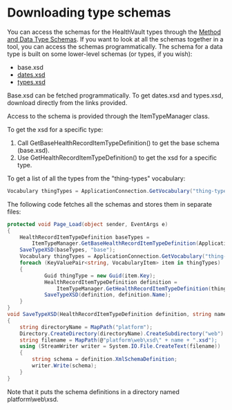Downloading type schemas
========================

You can access the schemas for the HealthVault types through the [Method and Data Type Schemas](/healthvault/concepts/xml-api/method-and-data-type-schemas.md). If you want to look at all the schemas together in a tool, you can access the schemas programmatically. The schema for a data type is built on some lower-level schemas (or types, if you wish):

-   base.xsd
-   [dates.xsd](https://platform.healthvault-ppe.com/platform/xsd/dates.xsd)
-   [types.xsd](https://platform.healthvault-ppe.com/platform/xsd/types.xsd)

Base.xsd can be fetched programmatically. To get dates.xsd and types.xsd, download directly from the links provided.

Access to the schema is provided through the ItemTypeManager class.

To get the xsd for a specific type:

1.  Call GetBaseHealthRecordItemTypeDefinition() to get the base schema (base.xsd).
2.  Use GetHealthRecordItemTypeDefinition() to get the xsd for a specific type.

To get a list of all the types from the "thing-types" vocabulary:

```c#
Vocabulary thingTypes = ApplicationConnection.GetVocabulary("thing-types"); 
```
The following code fetches all the schemas and stores them in separate files:

```c#
protected void Page_Load(object sender, EventArgs e)
{
    HealthRecordItemTypeDefinition baseTypes =
        ItemTypeManager.GetBaseHealthRecordItemTypeDefinition(ApplicationConnection);
    SaveTypeXSD(baseTypes, "base");
    Vocabulary thingTypes = ApplicationConnection.GetVocabulary("thing-types");
    foreach (KeyValuePair<string, VocabularyItem> item in thingTypes)
    {
            Guid thingType = new Guid(item.Key);
            HealthRecordItemTypeDefinition definition =
                ItemTypeManager.GetHealthRecordItemTypeDefinition(thingType, ApplicationConnection);
            SaveTypeXSD(definition, definition.Name);
    }
}
void SaveTypeXSD(HealthRecordItemTypeDefinition definition, string name)
{
    string directoryName = MapPath("platform");
    Directory.CreateDirectory(directoryName).CreateSubdirectory("web").CreateSubdirectory("xsd");
    string filename = MapPath(@"platform\web\xsd\" + name + ".xsd");
    using (StreamWriter writer = System.IO.File.CreateText(filename))
    {
        string schema = definition.XmlSchemaDefinition;
        writer.Write(schema);
    }
} 
```
Note that it puts the schema definitions in a directory named platform\\web\\xsd.
